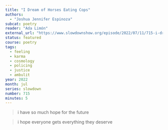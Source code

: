```yaml
---
title: "I Dream of Horses Eating Cops"
authors:
  - "Joshua Jennifer Espinoza"
subcat: poetry
reader: "Ada Limón"
external_url: "https://www.slowdownshow.org/episode/2022/07/11/715-i-dream-of-horses-eating-cops"
status: featured
course: poetry
tags:
  - feeling
  - karma
  - cosmology
  - policing
  - justice
  - ambulit
year: 2022
month: jul
series: slowdown
number: 715
minutes: 5
---
```


> i have so much hope for the future

> i hope everyone gets everything they deserve
